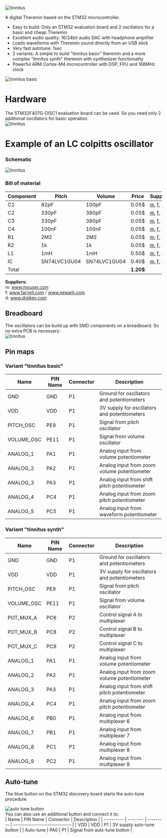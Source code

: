 ![tinnitus](pics/tinnitus_logo.png "logo")

A digital Theremin based on the STM32 microcontroller.

* Easy to build: Only an STM32 evaluation board and 2 oscillators for a basic
and cheap Theremin
* Excellent audio quality: 16/24bit audio DAC with headphone amplifier
* Loads waveforms with Theremin sound directly from an USB stick
* Very fast autotune: 1sec
* 2 variants: A simple to build "tinnitus basic" theremin and a more 
 complex "tinnitus synth" theremin with synthesizer functionality
* Powerful ARM Cortex-M4 microcontroller with DSP, FPU and 168MHz clock

![tinnitus basic](pics/tinnitus_basic.png "tinnitus basic")

# Hardware
The STM32F407G-DISC1 evaluation board can be used.
So you need only 2 additional oscillators for basic operation.  
![tinnitus](pics/stm32F407_disco.png "STM32F407G-DISC1")

# Example of an LC colpitts oscillator 
### Schematic
![tinnitus](pics/tinnitus_osc_sch.png "tinnitus oscillator schematic")

### Bill of material
| Component     | Pitch        | Volume       | Price | Supplier   |
| ------------- | ------------ | ------------ | ----- | ---------- |
| C1            | 82pF         | 100pF        | 0.05$ | [m](http://www.mouser.com), [f](http://www.farnell.com), [d](http://www.digikey.com) |
| C2            | 330pF        | 390pF        | 0.05$ | [m](http://www.mouser.com), [f](http://www.farnell.com), [d](http://www.digikey.com) |
| C3            | 330pF        | 390pF        | 0.05$ | [m](http://www.mouser.com), [f](http://www.farnell.com), [d](http://www.digikey.com) |
| C4            | 100nF        | 100nF        | 0.05$ | [m](http://www.mouser.com), [f](http://www.farnell.com), [d](http://www.digikey.com) |
| R1            | 2M2          | 2M2          | 0.05$ | [m](http://www.mouser.com), [f](http://www.farnell.com), [d](http://www.digikey.com) |
| R2            | 1k           | 1k           | 0.05$ | [m](http://www.mouser.com), [f](http://www.farnell.com), [d](http://www.digikey.com) |
| L1            | 1mH          | 1mH          | 0.50$ | [m](http://www.mouser.com), [f](http://www.farnell.com), [d](http://www.digikey.com) |
| IC            | SN74LVC1GU04 | SN74LVC1GU04 | 0.40$ | [m](http://www.mouser.com), [f](http://www.farnell.com), [d](http://www.digikey.com) |
| Total         |              |              | **1.20$** |            |

**Suppliers:**  
m: www.mouser.com  
f: www.farnell.com / www.newark.com  
d: www.digikey.com  



## Breadboard
The oscillators can be build up with SMD components on a breadboard.
So no extra PCB is necessary:  
![tinnitus](pics/tinnitus_osc_pcb.png "tinnitus oscillator build on a breadboard")


## Pin maps

### Variant "tinnitus basic"
| Name       | PIN Name | Connector | Description                                    |
| ---------- | -------- | --------- | ---------------------------------------------- |
| GND        | GND      | P1        | Ground for oscillators and potentiometers      |
| VDD        | VDD      | P1        | 3V supply for oscillators and potentiometers   |
| PITCH_OSC  | PE9      | P1        | Signal from pitch oscillator                   |
| VOLUME_OSC | PE11     | P1        | Signal from volume oscillator                  |
| ANALOG_1   | PA1      | P1        | Analog input from volume potentiometer         |
| ANALOG_2   | PA2      | P1        | Analog input from zoom volume potentiometer    |
| ANALOG_3   | PA3      | P1        | Analog input from shift pitch potentiometer    |
| ANALOG_4   | PC4      | P1        | Analog input from zoom pitch potentiometer     |
| ANALOG_5   | PC5      | P1        | Analog input from waveform potentiometer       |

### Variant "tinnitus synth"
| Name       | PIN Name | Connector | Description                                    |
| ---------- | -------- | --------- | ---------------------------------------------- |
| GND        | GND      | P1        | Ground for oscillators and potentiometers      |
| VDD        | VDD      | P1        | 3V supply for oscillators and potentiometers   |
| PITCH_OSC  | PE9      | P1        | Signal from pitch oscillator                   |
| VOLUME_OSC | PE11     | P1        | Signal from volume oscillator                  |
| POT_MUX_A  | PC6      | P2        | Control signal A to multiplexer                |
| POT_MUX_B  | PC8      | P2        | Control signal B to multiplexer                |
| POT_MUX_C  | PC9      | P2        | Control signal C to multiplexer                |
| ANALOG_1   | PA1      | P1        | Analog input from volume potentiometer         |
| ANALOG_2   | PA2      | P1        | Analog input from zoom volume potentiometer    |
| ANALOG_3   | PA3      | P1        | Analog input from shift pitch potentiometer    |
| ANALOG_4   | PC4      | P1        | Analog input from zoom pitch potentiometer     |
| ANALOG_6   | PB0      | P1        | Analog input from multiplexer 6                |
| ANALOG_7   | PB1      | P1        | Analog input from multiplexer 7                |
| ANALOG_8   | PC1      | P1        | Analog input from multiplexer 8                |
| ANALOG_9   | PC2      | P1        | Analog input from multiplexer 9                |

## Auto-tune
The blue button on the STM32 discovery board starts the auto-tune procedure.

![auto tune button](pics/auto_tune.png "auto tune")  
You can also use an additional button and connect it to:  
| Name       | PIN Name | Connector | Description                   |
| ---------- | -------- | --------- | ----------------------------- |
| VDD        | VDD      | P1        | 3V supply auto-tune button    |
| Auto-tune  | PA0      | P1        | Signal from auto-tune button  |
